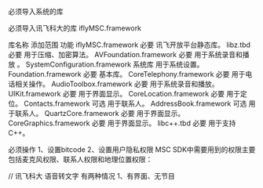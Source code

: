 必须导入系统的库

必须导入讯飞科大的库
iflyMSC.framework

库名称    添加范围    功能
iflyMSC.framework    必要    讯飞开放平台静态库。
libz.tbd    必要    用于压缩、加密算法。
AVFoundation.framework    必要    用于系统录音和播放 。
SystemConfiguration.framework    系统库    用于系统设置。
Foundation.framework    必要    基本库。
CoreTelephony.framework    必要    用于电话相关操作。
AudioToolbox.framework    必要    用于系统录音和播放。
UIKit.framework    必要    用于界面显示。
CoreLocation.framework    必要    用于定位。
Contacts.framework    可选    用于联系人。
AddressBook.framework    可选    用于联系人。
QuartzCore.framework    必要    用于界面显示。
CoreGraphics.framework    必要    用于界面显示。
libc++.tbd    必要    用于支持C++。

必须操作
1、设置bitcode
2、设置用户隐私权限
    MSC SDK中需要用到的权限主要包括麦克风权限、联系人权限和地理位置权限：



// 讯飞科大 语音转文字 有两种情况
1、有界面、无节目


